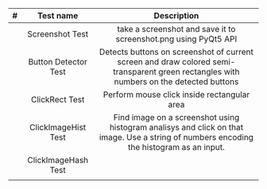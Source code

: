 
| # | Test name | Description |
|---|:---:|:---:|
|  | Screenshot Test | take a screenshot and save it to screenshot.png using PyQt5 API |
|  | Button Detector Test | Detects buttons on screenshot of current screen and draw colored semi-transparent green rectangles with numbers on the detected buttons |
|  | ClickRect Test | Perform mouse click inside rectangular area |
|  | ClickImageHist Test | Find image on a screenshot using histogram analisys and click on that image. Use a string of numbers encoding the histogram as an input. |
|  | ClickImageHash Test |  |
|  |  |  |      |
